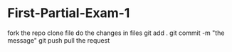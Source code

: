 # First-Partial-Exam-1

fork the repo
clone file
do the changes in files
git add .
git commit -m "the message"
git push
pull the request
